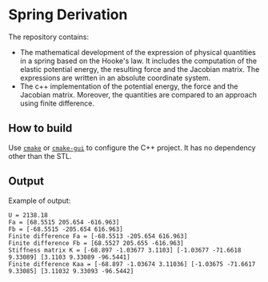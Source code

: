 ﻿# Spring Derivation

The repository contains:
- The mathematical development of the expression of physical quantities in a spring based on the Hooke's law. It includes the computation of the elastic potential energy, the resulting force and the Jacobian matrix. The expressions are written in an absolute coordinate system.
- The c++ implementation of the potential energy, the force and the Jacobian matrix. Moreover, the quantities are compared to an approach using finite difference.

## How to build

Use [`cmake`](https://cmake.org/cmake/help/latest/manual/cmake.1.html) or [`cmake-gui`](https://cmake.org/cmake/help/latest/manual/cmake-gui.1.html) to configure the C++ project. It has no dependency other than the STL.

## Output

Example of output:

```
U = 2138.18
Fa = [68.5515 205.654 -616.963]
Fb = [-68.5515 -205.654 616.963]
Finite difference Fa = [-68.5513 -205.654 616.963]
Finite difference Fb = [68.5527 205.655 -616.963]
Stiffness matrix K = [-68.897 -1.03677 3.1103] [-1.03677 -71.6618 9.33089] [3.1103 9.33089 -96.5441]
Finite difference Kaa = [-68.897 -1.03674 3.11036] [-1.03675 -71.6617 9.33085] [3.11032 9.33093 -96.5442]
```

